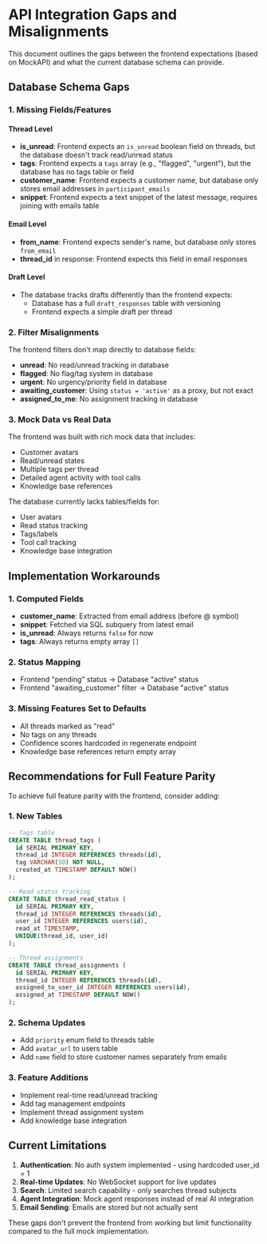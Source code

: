 # API Integration Gaps and Misalignments

This document outlines the gaps between the frontend expectations (based on MockAPI) and what the current database schema can provide.

## Database Schema Gaps

### 1. Missing Fields/Features

#### Thread Level
- **is_unread**: Frontend expects an `is_unread` boolean field on threads, but the database doesn't track read/unread status
- **tags**: Frontend expects a `tags` array (e.g., "flagged", "urgent"), but the database has no tags table or field
- **customer_name**: Frontend expects a customer name, but database only stores email addresses in `participant_emails`
- **snippet**: Frontend expects a text snippet of the latest message, requires joining with emails table

#### Email Level
- **from_name**: Frontend expects sender's name, but database only stores `from_email`
- **thread_id** in response: Frontend expects this field in email responses

#### Draft Level
- The database tracks drafts differently than the frontend expects:
  - Database has a full `draft_responses` table with versioning
  - Frontend expects a simple draft per thread

### 2. Filter Misalignments

The frontend filters don't map directly to database fields:
- **unread**: No read/unread tracking in database
- **flagged**: No flag/tag system in database
- **urgent**: No urgency/priority field in database
- **awaiting_customer**: Using `status = 'active'` as a proxy, but not exact
- **assigned_to_me**: No assignment tracking in database

### 3. Mock Data vs Real Data

The frontend was built with rich mock data that includes:
- Customer avatars
- Read/unread states
- Multiple tags per thread
- Detailed agent activity with tool calls
- Knowledge base references

The database currently lacks tables/fields for:
- User avatars
- Read status tracking
- Tags/labels
- Tool call tracking
- Knowledge base integration

## Implementation Workarounds

### 1. Computed Fields
- **customer_name**: Extracted from email address (before @ symbol)
- **snippet**: Fetched via SQL subquery from latest email
- **is_unread**: Always returns `false` for now
- **tags**: Always returns empty array `[]`

### 2. Status Mapping
- Frontend "pending" status → Database "active" status
- Frontend "awaiting_customer" filter → Database "active" status

### 3. Missing Features Set to Defaults
- All threads marked as "read"
- No tags on any threads
- Confidence scores hardcoded in regenerate endpoint
- Knowledge base references return empty array

## Recommendations for Full Feature Parity

To achieve full feature parity with the frontend, consider adding:

### 1. New Tables
```sql
-- Tags table
CREATE TABLE thread_tags (
  id SERIAL PRIMARY KEY,
  thread_id INTEGER REFERENCES threads(id),
  tag VARCHAR(50) NOT NULL,
  created_at TIMESTAMP DEFAULT NOW()
);

-- Read status tracking
CREATE TABLE thread_read_status (
  id SERIAL PRIMARY KEY,
  thread_id INTEGER REFERENCES threads(id),
  user_id INTEGER REFERENCES users(id),
  read_at TIMESTAMP,
  UNIQUE(thread_id, user_id)
);

-- Thread assignments
CREATE TABLE thread_assignments (
  id SERIAL PRIMARY KEY,
  thread_id INTEGER REFERENCES threads(id),
  assigned_to_user_id INTEGER REFERENCES users(id),
  assigned_at TIMESTAMP DEFAULT NOW()
);
```

### 2. Schema Updates
- Add `priority` enum field to threads table
- Add `avatar_url` to users table
- Add `name` field to store customer names separately from emails

### 3. Feature Additions
- Implement real-time read/unread tracking
- Add tag management endpoints
- Implement thread assignment system
- Add knowledge base integration

## Current Limitations

1. **Authentication**: No auth system implemented - using hardcoded user_id = 1
2. **Real-time Updates**: No WebSocket support for live updates
3. **Search**: Limited search capability - only searches thread subjects
4. **Agent Integration**: Mock agent responses instead of real AI integration
5. **Email Sending**: Emails are stored but not actually sent

These gaps don't prevent the frontend from working but limit functionality compared to the full mock implementation.